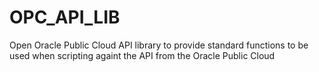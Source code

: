 # OPC_API_LIB
Open Oracle Public Cloud API library to provide standard functions to be used when scripting againt the API from the Oracle Public Cloud
